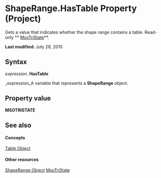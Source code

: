 
# ShapeRange.HasTable Property (Project)
Gets a value that indicates whether the shape range contains a table. Read-only  ** [MsoTriState](http://msdn.microsoft.com/en-us/library/office/ff860737%28v=office.15%29)**.

 **Last modified:** July 28, 2015


## Syntax

 _expression_. **HasTable**

 _expression_A variable that represents a  **ShapeRange** object.


## Property value

 **MSOTRISTATE**


## See also


#### Concepts


 [Table Object](f50f5d2d-a733-c5b0-16d8-e4ee98943321.md)
#### Other resources


 [ShapeRange Object](315031aa-4b8c-424b-26e7-ce15897beb05.md)
 [MsoTriState](http://msdn.microsoft.com/en-us/library/office/ff860737%28v=office.15%29)
